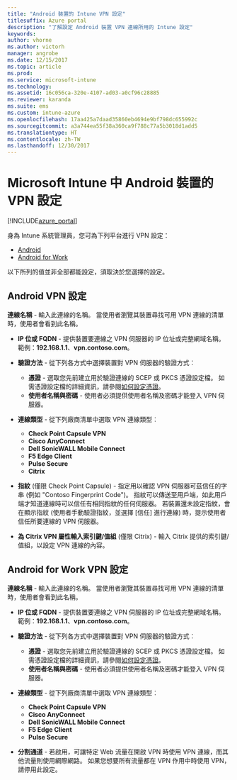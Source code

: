 ```yaml
---
title: "Android 裝置的 Intune VPN 設定"
titlesuffix: Azure portal
description: "了解設定 Android 裝置 VPN 連線所用的 Intune 設定"
keywords: 
author: vhorne
ms.author: victorh
manager: angrobe
ms.date: 12/15/2017
ms.topic: article
ms.prod: 
ms.service: microsoft-intune
ms.technology: 
ms.assetid: 16c056ca-320e-4107-ad03-a0cf96c28885
ms.reviewer: karanda
ms.suite: ems
ms.custom: intune-azure
ms.openlocfilehash: 17aa425a7daad35860eb4694e9bf798dc655992c
ms.sourcegitcommit: a3a744ea55f38a360ca9f788c77a5b3018d1add5
ms.translationtype: HT
ms.contentlocale: zh-TW
ms.lasthandoff: 12/30/2017
---
```

# <a name="vpn-settings-for-android-devices-in-microsoft-intune"></a>Microsoft Intune 中 Android 裝置的 VPN 設定

[!INCLUDE[azure_portal](./includes/azure_portal.md)]

身為 Intune 系統管理員，您可為下列平台進行 VPN 設定：

- [Android](#android-vpn-settings)
- [Android for Work](#android-for-work-vpn-settings)

以下所列的值並非全部都能設定，須取決於您選擇的設定。

## <a name="android-vpn-settings"></a>Android VPN 設定
**連線名稱** - 輸入此連線的名稱。 當使用者瀏覽其裝置尋找可用 VPN 連線的清單時，使用者會看到此名稱。
- **IP 位或 FQDN** - 提供裝置要連線之 VPN 伺服器的 IP 位址或完整網域名稱。 範例：**192.168.1.1**、**vpn.contoso.com**。
- **驗證方法** - 從下列各方式中選擇裝置對 VPN 伺服器的驗證方式︰
    - **憑證** - 選取您先前建立用於驗證連線的 SCEP 或 PKCS 憑證設定檔。 如需憑證設定檔的詳細資訊，請參閱[如何設定憑證](certificates-configure.md)。
    - **使用者名稱與密碼** - 使用者必須提供使用者名稱及密碼才能登入 VPN 伺服器。
- **連線類型** - 從下列廠商清單中選取 VPN 連線類型︰
    - **Check Point Capsule VPN**
    - **Cisco AnyConnect**
    - **Dell SonicWALL Mobile Connect**
    - **F5 Edge Client**
    - **Pulse Secure**
    - **Citrix**

- **指紋** (僅限 Check Point Capsule) - 指定用以確認 VPN 伺服器可茲信任的字串 (例如 "Contoso Fingerprint Code")。 指紋可以傳送至用戶端，如此用戶端才知道連線時可以信任有相同指紋的任何伺服器。 若裝置還未設定指紋，會在顯示指紋 (使用者手動驗證指紋，並選擇 [信任] 進行連線) 時，提示使用者信任所要連線的 VPN 伺服器。
- **為 Citrix VPN 屬性輸入索引鍵/值組** (僅限 Citrix) - 輸入 Citrix 提供的索引鍵/值組，以設定 VPN 連線的內容。

## <a name="android-for-work-vpn-settings"></a>Android for Work VPN 設定

**連線名稱** - 輸入此連線的名稱。 當使用者瀏覽其裝置尋找可用 VPN 連線的清單時，使用者會看到此名稱。
- **IP 位或 FQDN** - 提供裝置要連線之 VPN 伺服器的 IP 位址或完整網域名稱。 範例：**192.168.1.1**、**vpn.contoso.com**。
- **驗證方法** - 從下列各方式中選擇裝置對 VPN 伺服器的驗證方式︰
    - **憑證** - 選取您先前建立用於驗證連線的 SCEP 或 PKCS 憑證設定檔。 如需憑證設定檔的詳細資訊，請參閱[如何設定憑證](certificates-configure.md)。
    - **使用者名稱與密碼** - 使用者必須提供使用者名稱及密碼才能登入 VPN 伺服器。
- **連線類型** - 從下列廠商清單中選取 VPN 連線類型︰
    - **Check Point Capsule VPN**
    - **Cisco AnyConnect**
    - **Dell SonicWALL Mobile Connect**
    - **F5 Edge Client**
    - **Pulse Secure**

- **分割通道** - 若啟用，可讓特定 Web 流量在開啟 VPN 時使用 VPN 連線，而其他流量則使用網際網路。 如果您想要所有流量都在 VPN 作用中時使用 VPN，請停用此設定。

